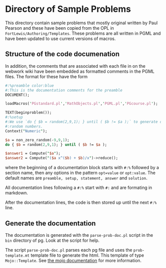 # Directory of Sample Problems

This directory contain sample problems that mostly original written by Paul Pearson
and these have been copied from the OPL in `FortLewis/Authoring/Templates`. These
problems are all written in PGML and have been updated to use current versions of
macros.

## Structure of the code documenation

In addition, the comments that are associated with each file in on the webwork wiki
have been embedded as formatted comments in the PGML files. The format for these have the form

```perl
#:%preamble color:blue
#:This is the documentation comments for the preamble
DOCUMENT();

loadMacros('PGstandard.pl','MathObjects.pl','PGML.pl','PGcourse.pl');

TEXT(beginproblem());
#:%setup
#:We use `do { $b = random(2,9,1); } until ( $b != $a );` to generate distinct
#:random numbers.
Context("Numeric");

$a = non_zero_random(-9,9,1);
do { $b = random(2,9,1); } until ( $b != $a );

$answer1 = Compute("$a");
$answer2 = Compute("($a x^($b) + $b)/x")->reduce();
```

where the beginning of a documentation block starts with `#:%` followed by a section name, then any options in the pattern `opt=value` or `opt:value`. The default names are `preamble, setup, statement, answer` and `solution`.

All documentation lines following a `#:%` start with `#:` and are formating in
markdown.

After the documentation lines, the code is then stored up until the next `#:%` line.


## Generate the documentation

The documentation is generated with the `parse-prob-doc.pl` script in the `bin`
directory of pg.  Look at the script for help.

The script `parse-prob-doc.pl` parses each pg file and uses the `prob-template.mt`
template file to generate the html.  This template of type `Mojo::Template`.
See [the mojo documentation](https://docs.mojolicious.org/Mojo/Template) for
more information.
